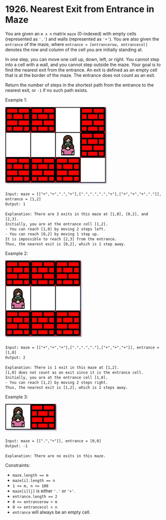 # 1926. Nearest Exit from Entrance in Maze

You are given an `m x n` matrix `maze` (0-indexed) with empty cells (represented as `'.'`) and walls (represented as `'+'`). You are also given the `entrance` of the maze, where `entrance = [entrancerow, entrancecol]` denotes the row and column of the cell you are initially standing at.

In one step, you can move one cell up, down, left, or right. You cannot step into a cell with a wall, and you cannot step outside the maze. Your goal is to find the nearest exit from the entrance. An exit is defined as an empty cell that is at the border of the maze. The entrance does not count as an exit.

Return the number of steps in the shortest path from the entrance to the nearest exit, or `-1` if no such path exists.

Example 1:

![](example_1.png)

    Input: maze = [["+","+",".","+"],[".",".",".","+"],["+","+","+","."]], entrance = [1,2]
    Output: 1

    Explanation: There are 3 exits in this maze at [1,0], [0,2], and [2,3].
    Initially, you are at the entrance cell [1,2].
    - You can reach [1,0] by moving 2 steps left.
    - You can reach [0,2] by moving 1 step up.
    It is impossible to reach [2,3] from the entrance.
    Thus, the nearest exit is [0,2], which is 1 step away.

Example 2:

![](example_2.png)

    Input: maze = [["+","+","+"],[".",".","."],["+","+","+"]], entrance = [1,0]
    Output: 2
    
    Explanation: There is 1 exit in this maze at [1,2].
    [1,0] does not count as an exit since it is the entrance cell.
    Initially, you are at the entrance cell [1,0].
    - You can reach [1,2] by moving 2 steps right.
    Thus, the nearest exit is [1,2], which is 2 steps away.

Example 3:

![](example_3.png)

    Input: maze = [[".","+"]], entrance = [0,0]
    Output: -1

    Explanation: There are no exits in this maze.

Constraints:
- `maze.length == m`
- `maze[i].length == n`
- `1 <= m, n <= 100`
- `maze[i][j]` is either `'.'` or `'+'`.
- `entrance.length == 2`
- `0 <= entrancerow < m`
- `0 <= entrancecol < n`
- `entrance` will always be an empty cell.